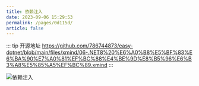 ```yaml
---
title: 依赖注入
date: 2023-09-06 15:29:53
permalink: /pages/0d115d/
article: false
---
```


::: tip 开源地址
https://github.com/786744873/easy-dotnet/blob/main/files/xmind/06-.NET8%20%E6%A0%B8%E5%BF%83%E6%BA%90%E7%A0%81%EF%BC%88%E4%BE%9D%E8%B5%96%E6%B3%A8%E5%85%A5%EF%BC%89.xmind
:::


<img src="/img/map/06-依赖注入.png" alt="依赖注入"></img>